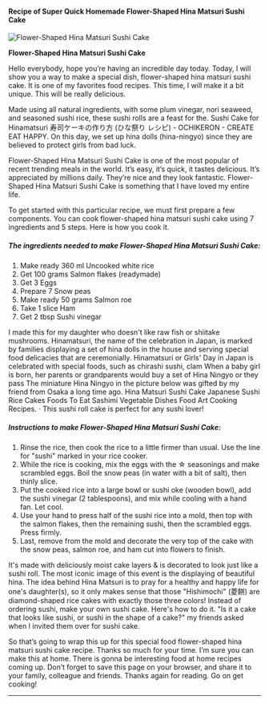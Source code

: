            

#### Recipe of Super Quick Homemade Flower-Shaped Hina Matsuri Sushi Cake

![Flower-Shaped Hina Matsuri Sushi Cake](https://img-global.cpcdn.com/recipes/6067913023815680/751x532cq70/flower-shaped-hina-matsuri-sushi-cake-recipe-main-photo.jpg)

**Flower-Shaped Hina Matsuri Sushi Cake**

Hello everybody, hope you’re having an incredible day today. Today, I will show you a way to make a special dish, flower-shaped hina matsuri sushi cake. It is one of my favorites food recipes. This time, I will make it a bit unique. This will be really delicious.

Made using all natural ingredients, with some plum vinegar, nori seaweed, and seasoned sushi rice, these sushi rolls are a feast for the. Sushi Cake for Hinamatsuri 寿司ケーキの作り方 (ひな祭り レシピ) - OCHIKERON - CREATE EAT HAPPY. On this day, we set up hina dolls (hina-ningyo) since they are believed to protect girls from bad luck.

Flower-Shaped Hina Matsuri Sushi Cake is one of the most popular of recent trending meals in the world. It’s easy, it’s quick, it tastes delicious. It’s appreciated by millions daily. They’re nice and they look fantastic. Flower-Shaped Hina Matsuri Sushi Cake is something that I have loved my entire life.

To get started with this particular recipe, we must first prepare a few components. You can cook flower-shaped hina matsuri sushi cake using 7 ingredients and 5 steps. Here is how you cook it.

##### The ingredients needed to make Flower-Shaped Hina Matsuri Sushi Cake:

1.  Make ready 360 ml Uncooked white rice
2.  Get 100 grams Salmon flakes (readymade)
3.  Get 3 Eggs
4.  Prepare 7 Snow peas
5.  Make ready 50 grams Salmon roe
6.  Take 1 slice Ham
7.  Get 2 tbsp Sushi vinegar

I made this for my daughter who doesn't like raw fish or shiitake mushrooms. Hinamatsuri, the name of the celebration in Japan, is marked by families displaying a set of hina dolls in the house and serving special food delicacies that are ceremonially. Hinamatsuri or Girls' Day in Japan is celebrated with special foods, such as chirashi sushi, clam When a baby girl is born, her parents or grandparents would buy a set of Hina Ningyo or they pass The miniature Hina Ningyo in the picture below was gifted by my friend from Osaka a long time ago. Hina Matsuri Sushi Cake Japanese Sushi Rice Cakes Foods To Eat Sashimi Vegetable Dishes Food Art Cooking Recipes. · This sushi roll cake is perfect for any sushi lover!

##### Instructions to make Flower-Shaped Hina Matsuri Sushi Cake:

1.  Rinse the rice, then cook the rice to a little firmer than usual. Use the line for "sushi" marked in your rice cooker.
2.  While the rice is cooking, mix the eggs with the ☆ seasonings and make scrambled eggs. Boil the snow peas (in water with a bit of salt), then thinly slice.
3.  Put the cooked rice into a large bowl or sushi oke (wooden bowl), add the sushi vinegar (2 tablespoons), and mix while cooling with a hand fan. Let cool.
4.  Use your hand to press half of the sushi rice into a mold, then top with the salmon flakes, then the remaining sushi, then the scrambled eggs. Press firmly.
5.  Last, remove from the mold and decorate the very top of the cake with the snow peas, salmon roe, and ham cut into flowers to finish.

It's made with deliciously moist cake layers & is decorated to look just like a sushi roll. The most iconic image of this event is the displaying of beautiful hina. The idea behind Hina Matsuri is to pray for a healthy and happy life for one's daughter(s), so it only makes sense that those "Hishimochi" (菱餅) are diamond-shaped rice cakes with exactly those three colors! Instead of ordering sushi, make your own sushi cake. Here's how to do it. "Is it a cake that looks like sushi, or sushi in the shape of a cake?" my friends asked when I invited them over for sushi cake.

So that’s going to wrap this up for this special food flower-shaped hina matsuri sushi cake recipe. Thanks so much for your time. I’m sure you can make this at home. There is gonna be interesting food at home recipes coming up. Don’t forget to save this page on your browser, and share it to your family, colleague and friends. Thanks again for reading. Go on get cooking!

* * *
